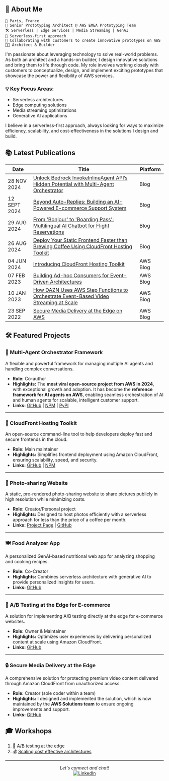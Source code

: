## 🚀 About Me

```
📍 Paris, France
💼 Senior Prototyping Architect @ AWS EMEA Prototyping Team
🛠️ Serverless | Edge Services | Media Streaming | GenAI
🎯 Serverless-first approach
🔭 Collaborating with customers to create innovative prototypes on AWS
👨‍💻 Architect & Builder
```

I'm passionate about leveraging technology to solve real-world problems. As both an architect and a hands-on builder, I design innovative solutions and bring them to life through code. My role involves working closely with customers to conceptualize, design, and implement exciting prototypes that showcase the power and flexibility of AWS services.

### 💡 Key Focus Areas:
- Serverless architectures
- Edge computing solutions
- Media streaming optimizations
- Generative AI applications

I believe in a serverless-first approach, always looking for ways to maximize efficiency, scalability, and cost-effectiveness in the solutions I design and build.


## 📚 Latest Publications

| Date         | Title                                                                                                           | Platform |
|--------------|-----------------------------------------------------------------------------------------------------------------|----------|
| 28 NOV 2024  | [Unlock Bedrock InvokeInlineAgent API’s Hidden Potential with Multi-Agent Orchestrator](https://community.aws/content/2pTsHrYPqvAbJBl9ht1XxPOSPjR/unlock-bedrock-invokeinlineagent-api-s-hidden-potential-with-multi-agent-orchestrator) | Blog |
| 12 SEPT 2024 | [Beyond Auto-Replies: Building an AI-Powered E-commerce Support System](https://community.aws/content/2lq6cYYwTYGc7S3Zmz28xZoQNQj/beyond-auto-replies-building-an-ai-powered-e-commerce-support-system) | Blog |
| 29 AUG 2024  | [From 'Bonjour' to 'Boarding Pass': Multilingual AI Chatbot for Flight Reservations](https://community.aws/content/2l4HvcWk7sbm6F4hiJqnXXNHYKj/deploy-your-static-frontend-faster-than-brewing-coffee-using-cloudfront-hosting-toolkit) | Blog |
| 26 AUG 2024  | [Deploy Your Static Frontend Faster than Brewing Coffee Using CloudFront Hosting Toolkit](https://aws.amazon.com/blogs/networking-and-content-delivery/introducing-cloudfront-hosting-toolkit/) | Blog |
| 04 JUN 2024  | [Introducing CloudFront Hosting Toolkit](https://aws.amazon.com/blogs/networking-and-content-delivery/introducing-cloudfront-hosting-toolkit/) | AWS Blog |
| 07 FEB 2023  | [Building Ad-hoc Consumers for Event-Driven Architectures](https://aws.amazon.com/blogs/compute/building-ad-hoc-consumers-for-event-driven-architectures/) | AWS Blog |
| 10 JAN 2023  | [How DAZN Uses AWS Step Functions to Orchestrate Event-Based Video Streaming at Scale](https://aws.amazon.com/blogs/media/how-dazn-uses-aws-step-functions-to-orchestrate-event-based-video-streaming-at-scale/) | AWS Blog |
| 23 SEP 2022  | [Secure Media Delivery at the Edge on AWS](https://aws.amazon.com/blogs/media/secure-media-delivery-at-the-edge-on-amazon-web-services/) | AWS Blog |


## 🛠️ Featured Projects

### 🤖 Multi-Agent Orchestrator Framework  
A flexible and powerful framework for managing multiple AI agents and handling complex conversations.  
- **Role:** Co-author  
- **Highlights:** The **most viral open-source project from AWS in 2024**, with exceptional growth and adoption. It has become the **reference framework for AI agents on AWS**, enabling seamless orchestration of AI and human agents for scalable, intelligent customer support.  
- **Links:** [GitHub](https://github.com/awslabs/multi-agent-orchestrator) | [NPM](https://www.npmjs.com/package/multi-agent-orchestrator) | [PyPI](https://pypi.org/project/multi-agent-orchestrator/)  

---

### 🚀 CloudFront Hosting Toolkit  
An open-source command-line tool to help developers deploy fast and secure frontends in the cloud.  
- **Role:** Main maintainer  
- **Highlights:** Simplifies frontend deployment using Amazon CloudFront, ensuring scalability, speed, and security.  
- **Links:** [GitHub](https://github.com/awslabs/cloudfront-hosting-toolkit) | [NPM](https://www.npmjs.com/package/@aws/cloudfront-hosting-toolkit)  

---

### 📸 Photo-sharing Website  
A static, pre-rendered photo-sharing website to share pictures publicly in high resolution while minimizing costs.  
- **Role:** Creator/Personal project
- **Highlights:** Designed to host photos efficiently with a serverless approach for less than the price of a coffee per month.  
- **Links:** [Project Page](https://manbehindlens.com/how_is_made.html) | [GitHub](https://github.com/cornelcroi/photo-sharing-website)  

---

### 🍽️ Food Analyzer App  
A personalized GenAI-based nutritional web app for analyzing shopping and cooking recipes.  
- **Role:** Co-Creator  
- **Highlights:** Combines serverless architecture with generative AI to provide personalized insights for users.  
- **Links:** [GitHub](https://github.com/aws-samples/serverless-genai-food-analyzer-app)  

---

### 🔀 A/B Testing at the Edge for E-commerce  
A solution for implementing A/B testing directly at the edge for e-commerce websites.  
- **Role:** Owner & Maintainer  
- **Highlights:** Optimizes user experiences by delivering personalized content at scale using Amazon CloudFront.  
- **Links:** [GitHub](https://github.com/aws-samples/ab-testing-at-edge)  

---

### 🔒 Secure Media Delivery at the Edge  
A comprehensive solution for protecting premium video content delivered through Amazon CloudFront from unauthorized access.  
- **Role:** Creator (sole coder within a team)  
- **Highlights:** I designed and implemented the solution, which is now maintained by the **AWS Solutions team** to ensure ongoing improvements and support.  
- **Links:** [GitHub](https://github.com/aws-solutions/secure-media-delivery-at-the-edge-on-aws)  



## 🎓 Workshops

1. 🔬 [A/B testing at the edge](https://catalog.us-east-1.prod.workshops.aws/workshops/e507820e-bd46-421f-b417-107cd608a3b2/en-US)
2. 💰 [Scaling cost effective architectures](https://catalog.us-east-1.prod.workshops.aws/workshops/f238037c-8f0b-446e-9c15-ebcc4908901a/en-US)

---

<p align="center">
  <i>Let's connect and chat!</i>
  <br>
  <a href="https://www.linkedin.com/in/corneliucroitoru" target="_blank"><img src="https://img.shields.io/badge/-LinkedIn-0077B5?style=flat-square&logo=Linkedin&logoColor=white" alt="LinkedIn"></a>
</p>

